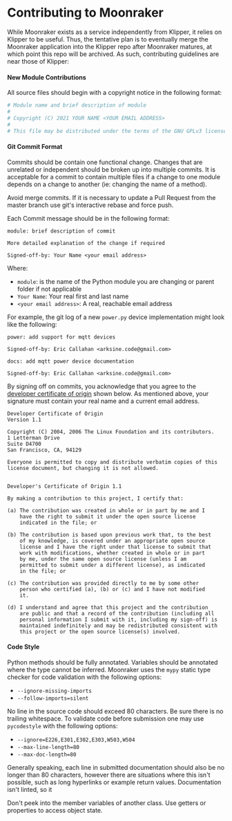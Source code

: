 # Contributing to Moonraker

While Moonraker exists as a service independently from Klipper, it relies
on Klipper to be useful.  Thus, the tentative plan is to eventually merge
the Moonraker application into the Klipper repo after Moonraker matures,
at which point this repo will be archived.  As such, contributing guidelines
are near those of Klipper:

#### New Module Contributions

All source files should begin with a copyright notice in the following format:

```python
# Module name and brief description of module
#
# Copyright (C) 2021 YOUR NAME <YOUR EMAIL ADDRESS>
#
# This file may be distributed under the terms of the GNU GPLv3 license
```

#### Git Commit Format

Commits should be contain one functional change.  Changes that are unrelated
or independent should be broken up into multiple commits.  It is acceptable
for a commit to contain multiple files if a change to one module depends on a
change to another (ie: changing the name of a method).

Avoid merge commits.  If it is necessary to update a Pull Request from the
master branch use git's interactive rebase and force push.

Each Commit message should be in the following format:

```text
module: brief description of commit

More detailed explanation of the change if required

Signed-off-by: Your Name <your email address>
```

Where:

- `module`: is the name of the Python module you are changing or parent
  folder if not applicable
- `Your Name`: Your real first and last name
- `<your email address>`: A real, reachable email address

For example, the git log of a new `power.py` device implementation might look
like the following:

```git
power: add support for mqtt devices

Signed-off-by: Eric Callahan <arksine.code@gmail.com>
```
```git
docs: add mqtt power device documentation

Signed-off-by: Eric Callahan <arksine.code@gmail.com>
```

By signing off on commits, you acknowledge that you agree to the
[developer certificate of origin](../developer-certificate-of-origin)
shown below.  As mentioned above, your signature must contain your
real name and a current email address.

```text
Developer Certificate of Origin
Version 1.1

Copyright (C) 2004, 2006 The Linux Foundation and its contributors.
1 Letterman Drive
Suite D4700
San Francisco, CA, 94129

Everyone is permitted to copy and distribute verbatim copies of this
license document, but changing it is not allowed.


Developer's Certificate of Origin 1.1

By making a contribution to this project, I certify that:

(a) The contribution was created in whole or in part by me and I
    have the right to submit it under the open source license
    indicated in the file; or

(b) The contribution is based upon previous work that, to the best
    of my knowledge, is covered under an appropriate open source
    license and I have the right under that license to submit that
    work with modifications, whether created in whole or in part
    by me, under the same open source license (unless I am
    permitted to submit under a different license), as indicated
    in the file; or

(c) The contribution was provided directly to me by some other
    person who certified (a), (b) or (c) and I have not modified
    it.

(d) I understand and agree that this project and the contribution
    are public and that a record of the contribution (including all
    personal information I submit with it, including my sign-off) is
    maintained indefinitely and may be redistributed consistent with
    this project or the open source license(s) involved.
```
#### Code Style
Python methods should be fully annotated. Variables should be annotated where
the type cannot be inferred. Moonraker uses the `mypy` static type checker for
code validation with the following options:

  - `--ignore-missing-imports`
  - `--follow-imports=silent`

No line in the source code should exceed 80 characters.  Be sure there is no
trailing whitespace.  To validate code before submission one may use
`pycodestyle` with the following options:

  - `--ignore=E226,E301,E302,E303,W503,W504`
  - `--max-line-length=80`
  - `--max-doc-length=80`

Generally speaking, each line in submitted documentation should also be no
longer than 80 characters, however there are situations where this isn't
possible, such as long hyperlinks or example return values.  Documentation
isn't linted, so it

Don't peek into the member variables of another class.  Use getters or
properties to access object state.
